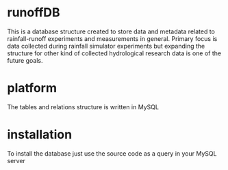 # runoffDB
This is a database structure created to store data and metadata related to rainfall-runoff experiments and measurements in general. Primary focus is data collected during rainfall simulator experiments but expanding the structure for other kind of collected hydrological research data is one of the future goals.
# platform
The tables and relations structure is written in MySQL
# installation
To install the database just use the source code as a query in your MySQL server
